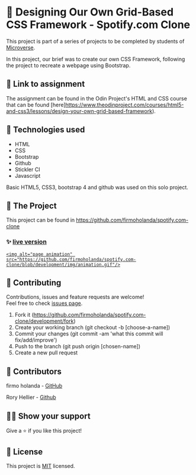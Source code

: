 # 📃 Designing Our Own Grid-Based CSS Framework - Spotify.com Clone

This project is part of a series of projects to be completed by students of [Microverse](https://www.microverse.org/ 'The Global School for Remote Software Developers!').

In this project, our brief was to create our own CSS Framework, following the project to recreate a webpage using Bootstrap.


## 🔗 Link to assignment

The assignment can be found in the Odin Project's HTML and CSS course that can be found [here]https://www.theodinproject.com/courses/html5-and-css3/lessons/design-your-own-grid-based-framework).



## 📡 Technologies used

- HTML
- CSS
- Bootstrap
- Github
- Stickler CI
- Javascript

Basic HTML5, CSS3, bootstrap 4 and github was used on this solo project.



## 🚀 The Project

This project can be found in https://github.com/firmoholanda/spotify.com-clone

### ✨ [live version](https://raw.githack.com/firmoholanda/spotify.com-clone/development/index.html)

<a href="https://raw.githack.com/firmoholanda/spotify.com-clone/development/index.html" target="_blank">

    <img alt="page animation" src="https://github.com/firmoholanda/spotify.com-clone/blob/development/img/animation.gif"/>
</a>



## 🤝 Contributing

Contributions, issues and feature requests are welcome!<br/>Feel free to check [issues page](https://github.com/firmoholanda/spotify.com-clone/development/issues).

1. Fork it (https://github.com/firmoholanda/spotify.com-clone/development/fork)
2. Create your working branch (git checkout -b [choose-a-name])
3. Commit your changes (git commit -am 'what this commit will fix/add/improve')
4. Push to the branch (git push origin [chosen-name])
5. Create a new pull request



## 🤖 Contributors

firmo holanda - [GitHub](https://github.com/firmoholanda)

Rory Hellier - [Github](https://github.com/Rhelli)


## 🙋‍♂ Show your support

Give a ⭐️ if you like this project!



## 📝 License

This project is [MIT](https://github.com/firmoholanda/spotify.com-clone/development/blob/development/license.txt) licensed.
